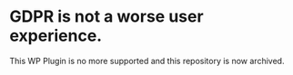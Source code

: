 # GDPR is not a worse user experience.

This WP Plugin is no more supported and this repository is now archived.
